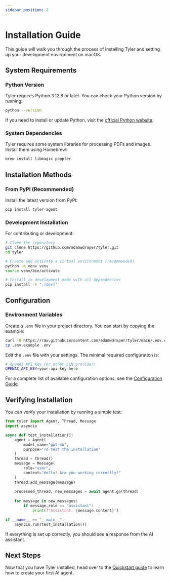 ```yaml
---
sidebar_position: 2
---
```


# Installation Guide

This guide will walk you through the process of installing Tyler and setting up your development environment on macOS.

## System Requirements

### Python Version
Tyler requires Python 3.12.8 or later. You can check your Python version by running:

```bash
python --version
```

If you need to install or update Python, visit the [official Python website](https://www.python.org/downloads/).

### System Dependencies
Tyler requires some system libraries for processing PDFs and images. Install them using Homebrew:

```bash
brew install libmagic poppler
```

## Installation Methods

### From PyPI (Recommended)
Install the latest version from PyPI:

```bash
pip install tyler-agent
```

### Development Installation
For contributing or development:

```bash
# Clone the repository
git clone https://github.com/adamwdraper/tyler.git
cd tyler

# Create and activate a virtual environment (recommended)
python -m venv venv
source venv/bin/activate

# Install in development mode with all dependencies
pip install -e ".[dev]"
```

## Configuration

### Environment Variables
Create a `.env` file in your project directory. You can start by copying the example:

```bash
curl -O https://raw.githubusercontent.com/adamwdraper/tyler/main/.env.example
cp .env.example .env
```

Edit the `.env` file with your settings. The minimal required configuration is:

```bash
# OpenAI API Key (or other LLM provider)
OPENAI_API_KEY=your-api-key-here
```

For a complete list of available configuration options, see the [Configuration Guide](./configuration.md).

## Verifying Installation

You can verify your installation by running a simple test:

```python
from tyler import Agent, Thread, Message
import asyncio

async def test_installation():
    agent = Agent(
        model_name="gpt-4o",
        purpose="To test the installation"
    )
    thread = Thread()
    message = Message(
        role="user",
        content="Hello! Are you working correctly?"
    )
    thread.add_message(message)
    
    processed_thread, new_messages = await agent.go(thread)
    
    for message in new_messages:
        if message.role == "assistant":
            print(f"Assistant: {message.content}")

if __name__ == "__main__":
    asyncio.run(test_installation())
```

If everything is set up correctly, you should see a response from the AI assistant.

## Next Steps

Now that you have Tyler installed, head over to the [Quickstart guide](./quickstart.md) to learn how to create your first AI agent. 